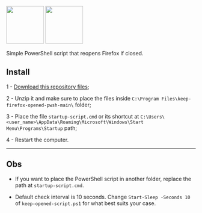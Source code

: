 <img src="https://icongr.am/simple/powershell.svg?size=240&colored=true" width="100"> <img src="https://icongr.am/devicon/firefox-original.svg?size=240" width="100">

Simple PowerShell script that reopens Firefox if closed.

## Install

1 - <a href="https://github.com/dirceu-jr/keep-firefox-opened-pwsh/archive/refs/heads/main.zip">Download this repository files</a>;

2 - Unzip it and make sure to place the files inside `C:\Program Files\keep-firefox-opened-pwsh-main\` folder;

3 - Place the file `startup-script.cmd` or its shortcut at `C:\Users\<user_name>\AppData\Roaming\Microsoft\Windows\Start Menu\Programs\Startup` path;

4 - Restart the computer.

<hr>

## Obs

- If you want to place the PowerShell script in another folder, replace the path at `startup-script.cmd`.

- Default check interval is 10 seconds. Change `Start-Sleep -Seconds 10` of `keep-opened-script.ps1` for what best suits your case.
